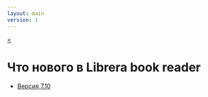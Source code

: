 ```yaml
---
layout: main
version: 1
---
```

[<](/wiki/ru)

# Что нового в Librera book reader

* [Версия 7.10](/wiki/what-is-new/7.10/ru)


    
